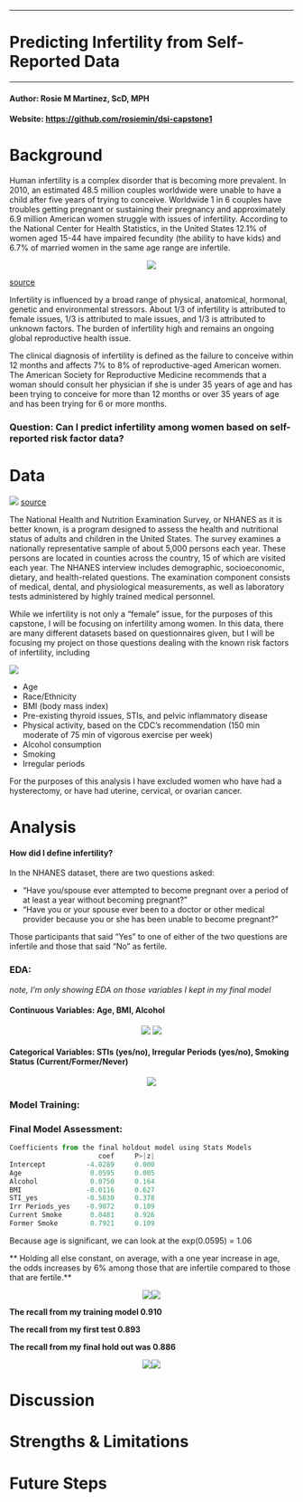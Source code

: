**********************************************
# Predicting Infertility from Self-Reported Data
**********************************************

#### Author: Rosie M Martinez, ScD, MPH
#### Website: https://github.com/rosiemin/dsi-capstone1

# Background
Human infertility is a complex disorder that is becoming more prevalent. In 2010, an estimated 48.5 million couples worldwide were unable to have a child after five years of trying to conceive. Worldwide 1 in 6 couples have troubles getting pregnant or sustaining their pregnancy and approximately 6.9 million American women struggle with issues of infertility. According to the National Center for Health Statistics, in the United States 12.1% of women aged 15-44 have impaired fecundity (the ability to have kids) and 6.7% of married women in the same age range are infertile.

<p align="center">
<img src="images/fertility.jpg">

[ source](https://www.stanfordchildrens.org/content-public/pdf/national-infertility-week-stanford-childrens.pdf)
</p>



Infertility is influenced by a broad range of physical, anatomical, hormonal, genetic and environmental stressors. About 1/3 of infertility is attributed to female issues, 1/3 is attributed to male issues, and 1/3 is attributed to unknown factors. The burden of infertility high and remains an ongoing global reproductive health issue.

The clinical diagnosis of infertility is defined as the failure to conceive within 12 months and affects 7% to 8% of reproductive-aged American women. The American Society for Reproductive Medicine recommends that a woman should consult her physician if she is under 35 years of age and has been trying to conceive for more than 12 months or over 35 years of age and has been trying for 6 or more months.

### Question: Can I predict infertility among women based on self-reported risk factor data?

# Data
![](images/nhanes_logo.png)
[ source](https://www.cdc.gov/nchs/nhanes/)

The National Health and Nutrition Examination Survey, or NHANES as it is better known, is a program designed to assess the health and nutritional status of adults and children in the United States. The survey examines a nationally representative sample of about 5,000 persons each year. These persons are located in counties across the country, 15 of which are visited each year. The NHANES interview includes demographic, socioeconomic, dietary, and health-related questions. The examination component consists of medical, dental, and physiological measurements, as well as laboratory tests administered by highly trained medical personnel.

While we infertility is not only a “female” issue, for the purposes of this capstone, I will be focusing on infertility among women. In this data, there are many different datasets based on questionnaires given, but I will be focusing my project on those questions dealing with the known risk factors of infertility, including

![](images/riskfactors.png)

* Age
* Race/Ethnicity
* BMI (body mass index)
*	Pre-existing thyroid issues, STIs, and pelvic inflammatory disease
*	Physical activity, based on the CDC’s recommendation (150 min moderate of 75 min of vigorous exercise per week)
*	Alcohol consumption
*	Smoking
*	Irregular periods

For the purposes of this analysis I have excluded women who have had a hysterectomy, or have had uterine, cervical, or ovarian cancer.

# Analysis

#### How did I define infertility?
In the NHANES dataset, there are two questions asked:
* “Have you/spouse ever attempted to become pregnant over a period of at least a year without becoming pregnant?”
* “Have you or your spouse ever been to a doctor or other medical provider because you or she has been unable to become pregnant?”

Those participants that said “Yes” to one of either of the two questions are infertile and those that said “No” as fertile.

### EDA:
*note, I'm only showing EDA on those variables I kept in my final model*

#### Continuous Variables: Age, BMI, Alcohol
<p align="center">
<img src="images/pairplot.png" width:500px>
<img src="images/boxplot_by.png" width: 500px>
</p>


#### Categorical Variables: STIs (yes/no), Irregular Periods (yes/no), Smoking Status (Current/Former/Never)
<p align="center">
<img src="images/proportionalcats.png" width: 200px>
</p>

### Model Training:

### Final Model Assessment:

```python
Coefficients from the final holdout model using Stats Models
                      coef     P>|z|
Intercept          -4.0289     0.000      
Age                 0.0595     0.005      
Alcohol             0.0750     0.164     
BMI                -0.0116     0.627      
STI_yes            -0.5830     0.378     
Irr Periods_yes    -0.9072     0.109      
Current Smoke       0.0481     0.926    
Former Smoke        0.7921     0.109     
```
Because age is significant, we can look at the exp(0.0595) = 1.06

** Holding all else constant, on average, with a one year increase in age, the odds increases by 6% among those that are infertile compared to those that are fertile.**
<p align="center">
<img src="images/ROC_final.png" width:300px><img src="images/ROC_holdout.png" width: 300px>
</p>

**The recall from my training model 0.910**

**The recall from my first test 0.893**

**The recall from my final hold out was 0.886**

<p align="center">
<img src="images/confusion_mat.png" width:300px><img src="images/confusion_mat_holdout.png" width: 300px>
</p>


# Discussion

# Strengths & Limitations

# Future Steps
